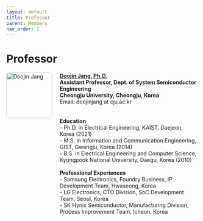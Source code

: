 ```yaml
---
layout: default
title: Professor
parent: Members
nav_order: 1
---
```


# Professor

<div style="display: flex; align-items: flex-start;">

  <img src="/orbit_lab/assets/img/doojinjang.jpg" alt="Doojin Jang" width="120" style="margin-right: 20px; border-radius: 8px">

  <div>
    <strong><a href="ANZ5fUMVkcGA5NTfq8a4DOH_huf0R6IAM8KcyrwyzDnbP70NLZZv5ymmSklsNbmAV81jtnBKK4ldVphxRJD0Hi1nYjigoLMJB3ByeofzlskKIrbJ3VUHewhV8UzUtdQtrkJpYW3lGgem6fl8m2y1F1KFbQ" target="_blank">Doojin Jang, Ph.D.</a></strong><br>
    <strong>Assistant Professor, Dept. of System Semiconductor Engineering</strong><br>
    <strong>Cheongju University, Cheongju, Korea</strong><br>
    Email: doojinjang at cju.ac.kr<br>
  <br>
  <br>
    <strong>Education</strong><br>
    - Ph.D. in Electrical Engineering, KAIST, Daejeon, Korea (2021)<br>
    - M.S. in Information and Communication Engineering, GIST, Gwangju, Korea (2014)<br>
    - B.S. in Electrical Engineering and Computer Science, Kyungpook National University, Daegu, Korea (2010)<br>
    <br>
    <strong>Professional Experiences</strong><br>
    - Samsung Electronics, Foundry Business, IP Development Team, Hwaseong, Korea<br>
    - LG Electronics, CTO Division, SoC Development Team, Seoul, Korea<br>
    - SK Hynix Semiconductor, Manufacturing Division, Process Improvement Team, Icheon, Korea<br>
    
    
  </div>

</div>
